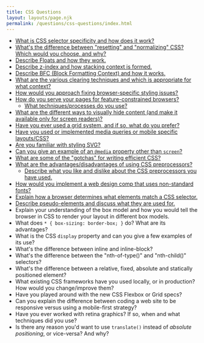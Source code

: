 ```yaml
---
title: CSS Questions
layout: layouts/page.njk
permalink: /questions/css-questions/index.html
---
```


* [What is CSS selector specificity and how does it work?](../answers/Answers-To-CSS-Questions/1-What-is-CSS-selector-specificity-and-how-does-it-work.md)
* [What's the difference between "resetting" and "normalizing" CSS? Which would you choose, and why?](../answers/Answers-To-CSS-Questions/2-Whats-the-difference-between-resetting-and-normalizing-CSS-Which-would-you-choose-and-why.md)
* [Describe Floats and how they work.](../answers/Answers-To-CSS-Questions/3-describe-floats-and-how-they-work.md)
* [Describe z-index and how stacking context is formed.](../answers/Answers-To-CSS-Questions/4-Describe-z-index-and-how-stacking-context-is-formed.md)
* [Describe BFC (Block Formatting Context) and how it works.](../answers/Answers-To-CSS-Questions/5-describe-BFC-block-formatting-context-and-how-it-works.md)
* [What are the various clearing techniques and which is appropriate for what context?](../answers/Answers-To-CSS-Questions/6-What-are-the-various-clearing-techniques-and-which-is-appropriate-for-what-context.md)
* [How would you approach fixing browser-specific styling issues?](../answers/Answers-To-CSS-Questions/7-How-would-you-approach-fixing-browser-specific-styling-issues.md)
* [How do you serve your pages for feature-constrained browsers?](../answers/Answers-To-CSS-Questions/8-How-do-you-serve-your-pages-for-feature-constrained-browsers.md)
  * [What techniques/processes do you use?](../answers/Answers-To-CSS-Questions/8-How-do-you-serve-your-pages-for-feature-constrained-browsers.md)
* [What are the different ways to visually hide content (and make it available only for screen readers)?](../answers/Answers-To-CSS-Questions/9-What-are-the-different-ways-to-visually-hide-content-and-make-it-available-only-for-screen-readers.md)
* [Have you ever used a grid system, and if so, what do you prefer?](../answers/Answers-To-CSS-Questions/10-Have-you-ever-used-a-grid-system-and-if-so-what-do-you-prefer.md)
* [Have you used or implemented media queries or mobile specific layouts/CSS?](../answers/Answers-To-CSS-Questions/11-Have-you-used-or-implemented-media-queries-or-mobile-specific-layoutsCSS.md)
* [Are you familiar with styling SVG?](../answers/Answers-To-CSS-Questions/12-Are-you-familiar-with-styling-SVG.md)
* [Can you give an example of an `@media` property other than `screen`?](../answers/Answers-To-CSS-Questions/13-Can-you-give-an-example-of-an-media-property-other-than-screen.md)
* [What are some of the "gotchas" for writing efficient CSS?](../answers/Answers-To-CSS-Questions/14-What-are-some-of-the-gotchas-for-writing-efficient-CSS.md)
* [What are the advantages/disadvantages of using CSS preprocessors?](../answers/Answers-To-CSS-Questions/15-What-are-the-advantagesdisadvantages-of-using-CSS-preprocessors.md)
  * [Describe what you like and dislike about the CSS preprocessors you have used.](../answers/Answers-To-CSS-Questions/15-What-are-the-advantagesdisadvantages-of-using-CSS-preprocessors.md)
* [How would you implement a web design comp that uses non-standard fonts?](../answers/Answers-To-CSS-Questions/16-How-would-you-implement-a-web-design-comp-that-uses-non-standard-fonts.md)
* [Explain how a browser determines what elements match a CSS selector.](../answers/Answers-To-CSS-Questions/17-Explain-how-a-browser-determines-what-elements-match-a-CSS-selector.md)
* [Describe pseudo-elements and discuss what they are used for.](../answers/Answers-To-CSS-Questions/17-Explain-how-a-browser-determines-what-elements-match-a-CSS-selector.md)
* Explain your understanding of the box model and how you would tell the browser in CSS to render your layout in different box models.
* What does ```* { box-sizing: border-box; }``` do? What are its advantages?
* What is the CSS `display` property and can you give a few examples of its use?
* What's the difference between inline and inline-block?
* What's the difference between the "nth-of-type()" and "nth-child()" selectors?
* What's the difference between a relative, fixed, absolute and statically positioned element?
* What existing CSS frameworks have you used locally, or in production? How would you change/improve them?
* Have you played around with the new CSS Flexbox or Grid specs?
* Can you explain the difference between coding a web site to be responsive versus using a mobile-first strategy?
* Have you ever worked with retina graphics? If so, when and what techniques did you use?
* Is there any reason you'd want to use `translate()` instead of *absolute positioning*, or vice-versa? And why?
